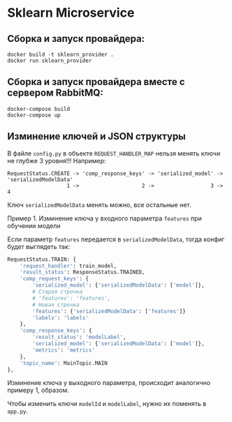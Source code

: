 # Sklearn Microservice

## Сборка и запуск провайдера:

```
docker build -t sklearn_provider .
docker run sklearn_provider
```

## Сборка и запуск провайдера вместе с сервером RabbitMQ:

```
docker-compose build
docker-compose up
```

## Изминение ключей и JSON структуры

В файле `config.py` в объекте `REQUEST_HANDLER_MAP` нельзя менять ключи не глубже 3 уровня!!!
Например:

```
RequestStatus.CREATE -> 'comp_response_keys' -> 'serialized_model' -> 'serializedModelData'
                   1 ->                    2 ->                  3 ->                     4
```

Ключ `serializedModelData` менять можно, все остальные нет.

Пример 1. Изминение ключа у входного параметра `features` при обучении модели

Если параметр `features` передается в `serializedModelData`, тогда конфиг будет выглядеть так:

```python
RequestStatus.TRAIN: {
    'request_handler': train_model,
    'result_status': ResponseStatus.TRAINED,
    'comp_request_keys': {
        'serialized_model': {'serializedModelData': ['model']}, 
        # Старая строчка
        # 'features': 'features', 
        # Новая строчка
        'features': {'serializedModelData': ['features']}
        'labels': 'labels'
    },
    'comp_response_keys': {
        'result_status': 'modelLabel', 
        'serialized_model': {'serializedModelData': ['model']}, 
        'metrics': 'metrics'
    },
    'topic_name': MainTopic.MAIN
},
```

Изминение ключа у выходного параметра, происходит аналогично примеру 1, образом.

Чтобы изменить ключи `modelId` и `modelLabel`, нужно их поменять в `app.py`.